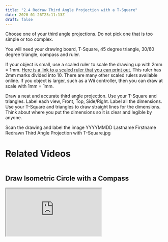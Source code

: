```yaml
---
title: "2.4 Redraw Third Angle Projection with a T-Square"
date: 2020-01-26T23:11:13Z
draft: false
---
```


Choose one of your third angle projections. Do not pick one that is too simple or too complex.

You will need your drawing board, T-Square, 45 degree triangle, 30/60 degree triangle, compass and ruler.

If your object is small, use a scaled ruler to scale the drawing up with 2mm = 1mm. [Here is a link to a scaled ruler that you can print out](https://drive.google.com/file/d/1iOUYnB3zUVdPLuCxPrcEScaPrNB-L8Qk/view?usp=sharing)[.](https://drive.google.com/file/d/11Rce9jzU2jIDPkyK7TRkl3_fJcH4L74E/view?usp=sharing) This ruler has 2mm marks divided into 10\. There are many other scaled rulers available online. If you object is larger, such as a Wii controller, then you can draw at scale with 1mm = 1mm.

Draw a neat and accurate third angle projection. Use your T-Square and triangles. Label each view, Front, Top, Side/Right. Label all the dimensions. Use your T-Square and triangles to draw straight lines for the dimensions. Think about where you put the dimensions so it is clear and legible by anyone.

Scan the drawing and label the image YYYYMMDD Lastname Firstname Redrawn Third Angle Projection with T-Square.jpg

# Related Videos

<div style="display: flex; flex-wrap: wrap; align-items: flex-end;">

<div class="video-card">

## Draw Isometric Circle with a Compass

<div class="iframe-16-9-container"><iframe class="youTubeIframe" src="https://www.youtube.com/embed/EaTwlLaMYao" width="300" height="150" allowfullscreen="allowfullscreen"></iframe></div>

</div>

</div>
